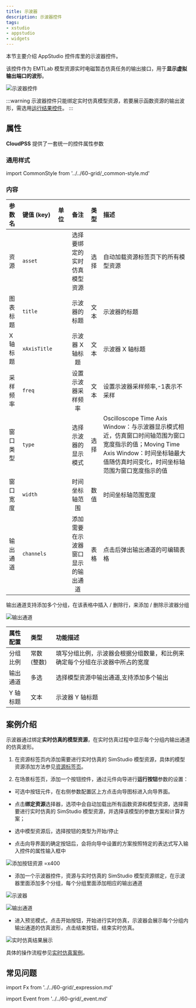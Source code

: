```yaml
---
title: 示波器
description: 示波器控件
tags:
- xstudio
- appstudio
- widgets
---
```


本节主要介绍 AppStudio 控件库里的示波器控件。

该控件作为 EMTLab 模型资源实时电磁暂态仿真任务的输出接口，用于**显示虚拟输出端口的波形**。

![示波器控件](oscillograph.png "示波器控件")

:::warning
示波器控件只能绑定实时仿真模型资源，若要展示函数资源的输出波形，需选用[运行结果控件](../10-output-viewer/index.md)。
:::

## 属性

**CloudPSS** 提供了一套统一的控件属性参数

### 通用样式

import CommonStyle from '../../60-grid/_common-style.md'

<CommonStyle />

### 内容

| 参数名 | 键值 (key) | 单位 | 备注 | 类型 | 描述 |
| :--- | :--- | :--- | :--: | :--- | :--- |
| 资源 | `asset` |  | 选择要绑定的实时仿真模型资源 | 选择 | 自动加载资源标签页下的所有模型资源  |
| 图表标题 | `title` |  | 示波器的标题 | 文本 | 示波器的标题 |
| X 轴标题 | `xAxisTitle` |  | 示波器 X 轴标题 | 文本 | 示波器 X 轴标题 |
| 采样频率 | `freq` |  | 设置示波器采样频率 | 文本 | 设置示波器采样频率,-1表示不采样 |
| 窗口类型 | `type` |  | 选择示波器的显示模式 | 选择 | Oscilloscope Time Axis Window：与示波器显示模式相近，仿真窗口时间轴范围为窗口宽度指示的值；Moving Time Axis Window：时间坐标轴最大值随仿真时间变化，时间坐标轴范围为窗口宽度指示的值|
| 窗口宽度 | `width` |  | 时间坐标轴范围 | 数值 | 时间坐标轴范围宽度 |
| 输出通道 | `channels` |  | 添加需要在示波器窗口显示的输出通道 | 表格 | 点击后弹出输出通道的可编辑表格 |

输出通道支持添加多个分组，在该表格中插入 / 删除行，来添加 / 删除示波器分组

![输出通道](output.png "示波器控件输出通道")

| 属性配置 | 类型 | 功能描述 |
| :--- | :--- | :--- |
| 分组比例 | 常数(整数) | 填写分组比例，示波器会根据分组数量，和比例来确定每个分组在示波器中所占的宽度 |
| 输出通道 | 多选 | 选择模型资源中输出通道,支持添加多个输出 |
| Y 轴标题 | 文本 | 示波器 Y 轴标题 |

## 案例介绍

示波器通过绑定**实时仿真的模型资源**，在实时仿真过程中显示每个分组内输出通道的仿真波形。

1. 在资源标签页内添加需要进行实时仿真的 SimStudio 模型资源，具体的模型资源添加方法参见[资源标签页](../../../40-workbench/20-function-zone/20-asset-tab/index.md)。   

2. 在场景标签页，添加一个按钮控件，通过元件向导进行**运行按钮**参数的设置：
   
- 可选中按钮元件，在右侧参数配置区上方点击向导图标进入向导界面。

- 点击**绑定资源**选择器，选项中会自动加载出所有函数资源和模型资源，选择需要进行实时仿真的 SimStudio 模型资源，并选择该模型的参数方案和计算方案；

- 选中模型资源后，选择按钮的类型为开始/停止

- 点击向导界面的确定按钮后，会将向导中设置的方案按照特定的表达式写入输入控件的属性输入框中

![添加按钮资源 =x400](./button.png)

- 添加一个示波器控件，资源与实时仿真的 SimStudio 模型资源绑定，在示波器里面添加多个分组，每个分组里面添加相应的输出通道

![示波器](osillo.png "示波器")

![输出通道](output-channels.png "输出通道")

- 进入预览模式，点击开始按钮，开始进行实时仿真，示波器会展示每个分组内输出通道的仿真波形，点击结束按钮，结束实时仿真。

![实时仿真结果展示](output-results.png "实时仿真结果展示")

具体的操作流程参见[实时仿真案例](../../../70-case-study/50-emt-rt-apps/index.md)。

## 常见问题

import Fx from '../../60-grid/_expression.md'

<Fx />

import Event from '../../60-grid/_event.md'

<Event />

